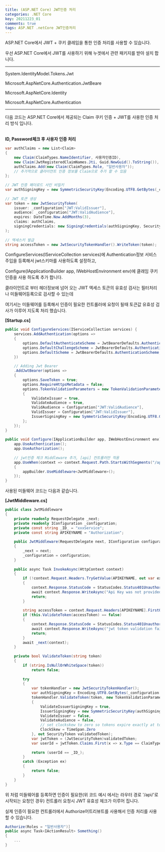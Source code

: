 ```yaml
---
title: (ASP.NET Core) JWT인증 처리
categories: .NET Core
key: 20211223_01
comments: true
tags: ASP.NET .netCore JWT인증처리
---
```


ASP.NET Core에서 JWT + 쿠키 클레임을 통한 인증 처리를 사용할 수 있습니다.

우선 ASP.NET Core에서 JWT를 사용하기 위해 누겟에서 관련 패키지를 받아 설치 합니다.

<!--more-->

---

System.IdentityModel.Tokens.Jwt

Microsoft.AspNetCore.Authentication.JwtBeare

Microsoft.AspNetCore.Identity

Microsoft.AspNetCore.Authentication

---

다음 코드는 ASP.NET Core에서 제공되는 Claim 쿠키 인증 + JWT를 사용한 인증 처리 방식 입니다.
<br/><br/>

**ID, Password체크 후 사용자 인증 처리**
```cs
var authClaims = new List<Claim>
{
    new Claim(ClaimTypes.NameIdentifier, 사용자인증ID),
    new Claim(JwtRegisteredClaimNames.Jti, Guid.NewGuid().ToString()),
    authClaims.Add(new Claim(ClaimTypes.Role, "일반사용자"));
    // 추가적으로 클라이언트 인증 정보를 Claim으로 추가 할 수 있음
};
 
// JWT 인증 페이로드 사인 비밀키
var authSigningKey = new SymmetricSecurityKey(Encoding.UTF8.GetBytes(_configuration["JWT:Secret"]));
 
// JWT 토큰 생성
var token = new JwtSecurityToken(
    issuer: _configuration["JWT:ValidIssuer"],
    audience: _configuration["JWT:ValidAudience"],
    expires: DateTime.Now.AddMonths(3),
    claims: authClaims,
    signingCredentials: new SigningCredentials(authSigningKey, SecurityAlgorithms.HmacSha256)
);
 
// 엑세스키 발급
string accessToken = new JwtSecurityTokenHandler().WriteToken(token);
```

ConfigureServices(IServiceCollection services)에 Authentication정보 서비스 주입을 등록해서 jwt스키마를 사용하도록 설정하고,

Configure(IApplicationBuilder app, IWebHostEnvironment env)에 클래임 쿠키 인증을 사용 하도록 추가 합니다.

클라이언트로  부터 헤더정보에 넘어 오는 JWT 엑세스 토큰의 유효성 검사는 필터처리나 미들웨어등록으로 검사할 수 있는데

여기서는 미들웨어를 등록해서 인증이 필요한 컨트롤러에 요청이 될때 토큰값 유효성 검사가 이루어 지도록 처리 했습니다.

**[Startup.cs]**
```cs
public void ConfigureServices(IServiceCollection services) {
    services.AddAuthentication(options =>
    {
        options.DefaultAuthenticateScheme = JwtBearerDefaults.AuthenticationScheme;
        options.DefaultChallengeScheme = JwtBearerDefaults.AuthenticationScheme;
        options.DefaultScheme = JwtBearerDefaults.AuthenticationScheme;
    })
 
    // Adding Jwt Bearer
    .AddJwtBearer(options =>
    {
        options.SaveToken = true;
        options.RequireHttpsMetadata = false;
        options.TokenValidationParameters = new TokenValidationParameters()
        {
            ValidateIssuer = true,
            ValidateAudience = true,
            ValidAudience = Configuration["JWT:ValidAudience"],
            ValidIssuer = Configuration["JWT:ValidIssuer"],
            IssuerSigningKey = new SymmetricSecurityKey(Encoding.UTF8.GetBytes(Configuration["JWT:Secret"]))
        };
    });
}
 
public void Configure(IApplicationBuilder app, IWebHostEnvironment env) {
    app.UseAuthentication();
    app.UseAuthorization();
 
    // jwt인증 체크 Middleware 추가, [api] 컨트롤러만 적용
    app.UseWhen(context => context.Request.Path.StartsWithSegments("/api"), appBuilder =>
    {
        appBuilder.UseMiddleware<JwtMiddleware>();
    });
}
```

사용된 미들웨어 코드는 다음과 같습니다.

**[JwtMiddleware.cs]**
```cs
public class JwtMiddleware
{
    private readonly RequestDelegate _next;
    private readonly IConfiguration _configuration;
    private const string _ID_ = "xxxService";
    private const string APIKEYNAME = "Authorization";
 
    public JwtMiddleware(RequestDelegate next, IConfiguration configuration)
    {
        _next = next;
        _configuration = configuration;
    }
 
    public async Task InvokeAsync(HttpContext context)
    {
        if (!context.Request.Headers.TryGetValue(APIKEYNAME, out var extractedApiKey))
        {
            context.Response.StatusCode = StatusCodes.Status401Unauthorized;
            await context.Response.WriteAsync("Api Key was not provided. (Using ApiKeyMiddleware)");
            return;
        }
        
        string accessToken = context.Request.Headers[APIKEYNAME].FirstOrDefault()?.Split(" ").Last();  // authorization bearer 형식의 헤더 키 값으로 넘어옴
        if (this.ValidateToken(accessToken) == false)
        {
            context.Response.StatusCode = StatusCodes.Status401Unauthorized;
            await context.Response.WriteAsync("jwt token validation failed");
            return;
        }
        await _next(context);
    }
 
    private bool ValidateToken(string token)
    {
        if (string.IsNullOrWhiteSpace(token))
            return false;
 
        try
        {
            var tokenHandler = new JwtSecurityTokenHandler();
            var authSigningKey = Encoding.UTF8.GetBytes(_configuration["JWT:Secret"]);
            tokenHandler.ValidateToken(token, new TokenValidationParameters
            {
                ValidateIssuerSigningKey = true,
                IssuerSigningKey = new SymmetricSecurityKey(authSigningKey),
                ValidateIssuer = false,
                ValidateAudience = false,
                // set clockskew to zero so tokens expire exactly at token expiration time (instead of 5 minutes later)
                ClockSkew = TimeSpan.Zero
            }, out SecurityToken validatedToken);
            var jwtToken = (JwtSecurityToken)validatedToken;
            var userId = jwtToken.Claims.First(x => x.Type == ClaimTypes.NameIdentifier).Value;
 
            return (userId == _ID_);
        }
        catch (Exception ex)
        {
            return false;
        }
    }
}
```

위 처럼 미들웨어를 등록하면 인증이 필요한(위 코드 예시 에서는 라우터 경로 '/api/'로 시작되는 요청인 경우) 컨트롤러 요청시 JWT 유효성 체크가 이루어 집니다.

실제 인증이 필요한 컨트롤러에서 Authorize어트리뷰트를 사용해서 인증 처리를 사용할 수 있습니다.
```cs
Authorize(Roles = "일반사용자")]
public async Task<IActionResult> Something()
{
    ...
}
```
